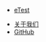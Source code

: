 -   [eTest](/application/)
<!-- -   [UI](/ui/)
-   [ETE](/ete/)
-   [API](/api/)
-   [压力](/yali/) -->
-   [关于我们](/about/)
-   [GitHub](https://github.com/onepiece-smile/docs)
